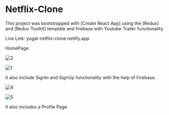 # Netflix-Clone

This project was bootstrapped with [Create React App] using the [Redux] and [Redux Toolkit] template and firebase with Youtube Trailer functionality.

Live Link: yugal-netflix-clone.netlify.app

HomePage:

![2](https://user-images.githubusercontent.com/63037914/208244216-b3ab84c6-c9c3-4ccf-9e13-39460de503ff.png)

![1](https://user-images.githubusercontent.com/63037914/208244168-d09dfb40-d043-4280-b005-5fbb50f1bb7b.jpeg)

It also include SignIn and SignUp functionality with the help of Firebase.

![4](https://user-images.githubusercontent.com/63037914/208244208-de584b9b-a8dd-4f19-a86a-902890f18c39.png)

![5](https://user-images.githubusercontent.com/63037914/208244210-f378bb50-4ea4-455d-9bba-c8ff84e371dc.png)

It also includes a Profile Page

